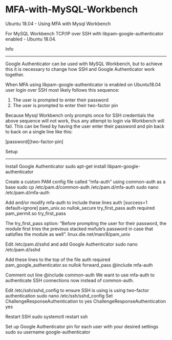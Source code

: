 # MFA-with-MySQL-Workbench
Ubuntu 18.04 - Using MFA with Mysql Workbench

For MySQL Workbench TCP/IP over SSH with libpam-google-authenticator enabled - Ubuntu 18.04.


Info
________________________________________________________________________________
Google Authenticator can be used with MySQL Workbench, but to achieve this it is necessary to change how SSH and Google Authenticator work together. 

When MFA using libpam-google-authenticator is enabled on Ubuntu18.04 user login over SSH  most likely follows this sequence: 
1. The user is prompted to enter their password
2. The user is prompted to enter their two-factor pin

Because Mysql Workbench only prompts once for SSH credentials the above sequence will not work, thus any attempt to login via Workbench will fail. This can be fixed by having the user enter their password and pin back to back on a single line like this:

[password][two-factor-pin] 



Setup
________________________________________________________________________________
Install Google Authenticator
sudo apt-get install libpam-google-authenticator



Create a custom PAM config file called “mfa-auth” using common-auth as a base
sudo cp /etc/pam.d/common-auth /etc/pam.d/mfa-auth
sudo nano /etc/pam.d/mfa-auth

Add and/or modify mfa-auth to include these lines
auth [success=1 default=ignore] pam_unix.so nullok_secure try_first_pass
auth required pam_permit.so try_first_pass

The try_first_pass option: “Before prompting the user for their password, the module first tries the previous stacked mofule’s password in case that satisfies the module as well”.
linux.die.net/man/8/pam_unix



Edit /etc/pam.d/sshd and add Google Authenticator
sudo nano /etc/pam.d/sshd

Add these lines to the top of the file
auth required pam_google_authenticator.so nullok forward_pass
@include mfa-auth

Comment out line
@include common-auth
We want to use mfa-auth to authenticate SSH connections now instead of common-auth.



Edit /etc/ssh/sshd_config to ensure SSH is using is using two-factor authentication
sudo nano /etc/ssh/sshd_config
Set ChallengeResponseAuthentication to yes
ChallengeResponseAuthentication yes



Restart SSH
sudo systemctl restart ssh



Set up Google Authenticator pin for each user with your desired settings
sudo su username
google-authenticator 
